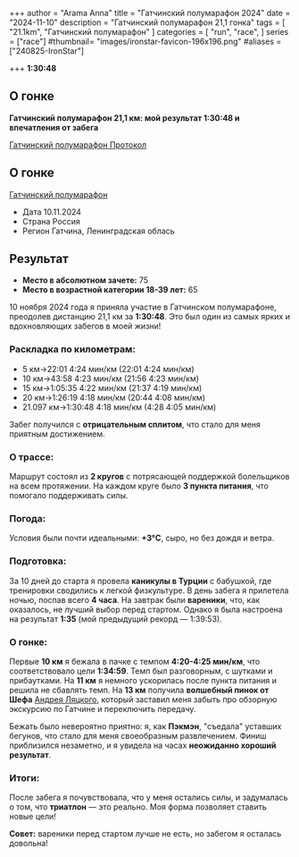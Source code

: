 +++
author = "Arama Anna"
title = "Гатчинский полумарафон  2024"
date = "2024-11-10"
description = "Гатчинский полумарафон 21,1 гонка"
tags = [
    "21.1km",
    "Гатчинский полумарафон"
]
categories = [
    "run",
    "race",
]
series = ["race"]
#thumbnail= "images/ironstar-favicon-196x196.png"
#aliases = ["240825-IronStar"]

+++
**1:30:48**



<!--more-->

## О гонке

**Гатчинский полумарафон 21,1 км: мой результат 1:30:48 и впечатления от забега**  

[Гатчинский полумарафон Протокол](https://reg.o-time.ru/race.php?ev=0&event=24303)

## О гонке

[Гатчинский полумарафон](https://gatchinahalf.ru)

- Дата  10.11.2024
- Страна  Россия 
- Регион  Гатчина, Ленинградская облась


## Результат
- **Место в абсолютном зачете:** 75  
- **Место в возрастной категории 18-39 лет:** 65  


10 ноября 2024 года я приняла участие в Гатчинском полумарафоне, преодолев дистанцию 21,1 км за **1:30:48**. Это был один из самых ярких и вдохновляющих забегов в моей жизни!  


### Раскладка по километрам:  
- 5 км->22:01 4:24 мин/км (22:01 4:24 мин/км)
- 10 км->43:58 4:23 мин/км (21:56 4:23 мин/км)
- 15 км->1:05:35 4:22 мин/км (21:37 4:19 мин/км)
- 20 км->1:26:19 4:18 мин/км (20:44 4:08 мин/км)
- 21.097 км->1:30:48 4:18 мин/км (4:28 4:05 мин/км)

Забег получился с **отрицательным сплитом**, что стало для меня приятным достижением.  

### О трассе:  
Маршрут состоял из **2 кругов** с потрясающей поддержкой болельщиков на всем протяжении. На каждом круге было **3 пункта питания**, что помогало поддерживать силы.  

### Погода:  
Условия были почти идеальными: **+3°C**, сыро, но без дождя и ветра.  

### Подготовка:  
За 10 дней до старта я провела **каникулы в Турции** с бабушкой, где тренировки сводились к легкой физкультуре. В день забега я прилетела ночью, поспав всего **4 часа**. На завтрак были **вареники**, что, как оказалось, не лучший выбор перед стартом. Однако я была настроена на результат **1:35** (мой предыдущий рекорд — 1:39:53).  

### О гонке:  
Первые **10 км** я бежала в пачке с темпом **4:20-4:25 мин/км**, что соответствовало цели **1:34:59**. Темп был разговорным, с шутками и прибаутками. На **11 км** я немного ускорилась после пункта питания и решила не сбавлять темп. На **13 км** получила **волшебный пинок от Шефа** [Андрея Ляцкого](/mycoach/), который заставил меня забыть про обзорную экскурсию по Гатчине и переключить передачу.  

Бежать было невероятно приятно: я, как **Пэкмэн**, "съедала" уставших бегунов, что стало для меня своеобразным развлечением. Финиш приблизился незаметно, и я увидела на часах **неожиданно хороший результат**.  

### Итоги:  
После забега я почувствовала, что у меня остались силы, и задумалась о том, что **триатлон** — это реально. Моя форма позволяет ставить новые цели!  

**Совет:** вареники перед стартом лучше не есть, но забегом я осталась довольна!  
